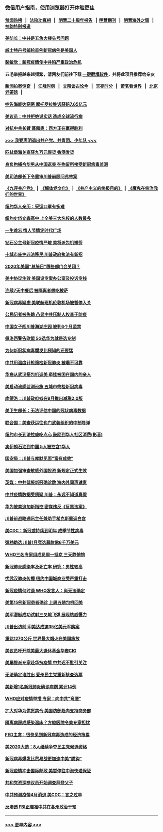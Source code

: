 ### [微信用户指南，使用浏览器打开体验更佳](https://github.com/gfw-breaker/banned-news1/blob/master/indexes/wechat-guide.md?t=0)
#### [禁闻热榜](热点新闻.md?t=0)  &nbsp;&nbsp;|&nbsp;&nbsp; [法轮功真相](https://github.com/gfw-breaker/truth/blob/master/README.md?t=0) &nbsp;&nbsp;|&nbsp;&nbsp; [明慧二十周年报告](https://github.com/gfw-breaker/mh-reports/blob/master/README.md?t=0) &nbsp;&nbsp;|&nbsp;&nbsp;[明慧期刊](https://github.com/gfw-breaker/mh-qikan) &nbsp;&nbsp;|&nbsp;&nbsp; [明慧海外之窗](https://github.com/gfw-breaker/mh-news/blob/master/README.md?t=0) &nbsp;&nbsp;|&nbsp;&nbsp; [神韵特别报道](https://github.com/gfw-breaker/mh-news/blob/master/shenyun.md?t=0)
#### [美防长：中共是五角大楼头号问题](../pages/nsc412/n11871768.md?t=02160644) 
#### [威士特丹号邮轮首例新冠病例是美国人](../pages/nsc412/n11871731.md?t=02160644) 
#### [裴敏欣：新冠疫情使中共陷严重政治危机](../pages/nsc412/n11871514.md?t=02160644) 
#### 五毛举报越来越频繁，请网友们前往下载 [一键翻墙软件](https://github.com/gfw-breaker/ssr-accounts)，并将此项目推荐给亲友
#### [新闻拍案惊奇](https://github.com/gfw-breaker/banned-news1/blob/master/pages/link4.md) &nbsp;&nbsp;|&nbsp;&nbsp; [江峰时刻](https://github.com/gfw-breaker/banned-news1/blob/master/pages/link4.md) &nbsp;&nbsp;|&nbsp;&nbsp; [文昭谈古论今](https://github.com/gfw-breaker/banned-news1/blob/master/pages/link4.md) &nbsp;&nbsp;|&nbsp;&nbsp; [天亮时分](https://github.com/gfw-breaker/banned-news1/blob/master/pages/link4.md) &nbsp;&nbsp;|&nbsp;&nbsp; [萧茗看世界](https://github.com/gfw-breaker/banned-news1/blob/master/pages/link4.md) &nbsp;&nbsp;|&nbsp;&nbsp; [北京老茶馆](https://github.com/gfw-breaker/banned-news1/blob/master/pages/link4.md) &nbsp;&nbsp;|&nbsp;&nbsp; 
#### [控告海能达窃密 摩托罗拉胜诉获赔7.65亿元](../pages/nsc412/n11871594.md?t=02160644) 
#### [美议员：中共拒绝说实话 造成全球流行病](../pages/nsc412/n11871582.md?t=02160644) 
#### [对抗中共长臂 蓬佩奥：西方正在赢得胜利](../pages/nsc412/n11871500.md?t=02160644) 
#### [>>> 我要声明退出共产党、共青团、少年队 <<<](https://github.com/begood0513/goodnews/blob/master/quit/letter.md) 
#### [匹兹堡海关查获九万元假货 香港发货](../pages/nsc412/n11870716.md?t=02160644) 
#### [身负拘捕令华男从中国返美  在拘留所接受新冠病毒监测](../pages/nsc412/n11870710.md?t=02160644) 
#### [美司法部长下令重审川普前顾问弗林案](../pages/nsc412/n11870258.md?t=02160644) 
#### [《九评共产党》](https://github.com/begood0513/9ping.md/blob/master/README.md) &nbsp;|&nbsp; [《解体党文化》](../../../../jtdwh.md/blob/master/README.md)  &nbsp;|&nbsp; [《共产主义的终极目的》](../../../../gczydzjmd.md/blob/master/README.md) &nbsp;|&nbsp; [《魔鬼在统治我们的世界》](../../../../mgztzwmdsj.md/blob/master/README.md) 
#### [纽约华人亲历：采运口罩有多难](../pages/nsc412/n11870531.md?t=02160644) 
#### [纽约史岱文森高中  上全美三大名校的人数最多](../pages/nsc412/n11870557.md?t=02160644) 
#### [一生难忘 情人节情定时代广场](../pages/nsc412/n11870536.md?t=02160644) 
#### [钻石公主号新冠疫情严峻 美将派包机撤侨](../pages/nsc412/n11870505.md?t=02160644) 
#### [十城市庇护非法移民 川普政府执法有新招](../pages/nsc412/n11870410.md?t=02160644) 
#### [2020年美国“总统日”哪些部门会关闭？](../pages/nsc412/n11870148.md?t=02160644) 
#### [美中协议生效 美国设专案办公室及投诉专线](../pages/nsc412/n11870266.md?t=02160644) 
#### [连续7天中餐后 被隔离者想吃披萨](../pages/nsc412/n11870243.md?t=02160644) 
#### [新冠病毒疑虑 美联航班机伦敦机场被暂停入关](../pages/nsc412/n11870015.md?t=02160644) 
#### [公民记者被失踪 凸显中共压制人权甚于防疫](../pages/nsc412/n11870042.md?t=02160644) 
#### [中国女子闯川普海湖庄园 被判6个月监禁](../pages/nsc412/n11869919.md?t=02160644) 
#### [佩洛西警告欧盟 5G选华为就是选专制](../pages/nsc412/n11869898.md?t=02160644) 
#### [为何新冠状病毒爆发比预知的还要猛](../pages/nsc412/n11869828.md?t=02160644) 
#### [中共用温度计枪筛检新冠肺炎 被曝不可靠](../pages/nsc412/n11869707.md?t=02160644) 
#### [华裔从武汉搭包机返美 牵挂被困在国内的亲人](../pages/nsc412/n11869711.md?t=02160644) 
#### [美启动流感监测设施 五城市筛检新冠病毒](../pages/nsc412/n11869689.md?t=02160644) 
#### [库德洛：川普政府拟在9月推出减税2.0版](../pages/nsc412/n11869627.md?t=02160644) 
#### [美卫生部长：无法评估中国的冠状病毒数据](../pages/nsc412/n11869301.md?t=02160644) 
#### [联合国：美查获运往也门武装组织的中制导弹](../pages/nsc412/n11868677.md?t=02160644) 
#### [纽约市长到法拉盛吃点心  鼓励到华人社区消费(影音)](../pages/nsc412/n11868197.md?t=02160644) 
#### [卖伊朗石油到中国  5人被控含1华人](../pages/nsc412/n11867988.md?t=02160644) 
#### [国安局：川普与库默见面“富有成效”](../pages/nsc412/n11867976.md?t=02160644) 
#### [美国加强审查敏感外国投资 新规定正式生效](../pages/nsc412/n11868041.md?t=02160644) 
#### [英媒：中共低报新冠确诊数 海内外同声谴责](../pages/nsc412/n11867421.md?t=02160644) 
#### [中共疫情数据受质疑 川普：永远不知道真假](../pages/nsc412/n11867195.md?t=02160644) 
#### [华为被美追加新指控 密谋违反《反黑法案》](../pages/nsc412/n11867191.md?t=02160644) 
#### [川普前战略通讯主任兼助手希克斯重返白宫](../pages/nsc412/n11867104.md?t=02160644) 
#### [美CDC：新冠或持续到明年 成季节性病毒](../pages/nsc412/n11867279.md?t=02160644) 
#### [弹劾助选 川普1月竞选募款逾6千万美元](../pages/nsc412/n11866950.md?t=02160644) 
#### [WHO三名专家组成员周一抵京 三天静悄悄](../pages/nsc412/n11866947.md?t=02160644) 
#### [新冠肺炎感染率及死亡率 研究：男性较高](../pages/nsc412/n11866956.md?t=02160644) 
#### [忧武汉肺炎传播 纽约中国城商业受严重打击](../pages/nsc412/n11866902.md?t=02160644) 
#### [新冠疫情何时退 WHO发言人：尚无法确定](../pages/nsc412/n11866864.md?t=02160644) 
#### [美第15例新冠患者确诊 上周五随包机回美](../pages/nsc412/n11866852.md?t=02160644) 
#### [美军潜艇成功试射三叉戟飞弹 展现核威慑力](../pages/nsc412/n11866046.md?t=02160644) 
#### [川普出访前 印美达成逾35亿美元军购案](../pages/nsc412/n11865444.md?t=02160644) 
#### [重达1270公斤 世界最大烟火在美国施放](../pages/nsc412/n11865198.md?t=02160644) 
#### [美议员吁开除美最大退休基金华裔CIO](../pages/nsc412/n11865230.md?t=02160644) 
#### [美屡提派专家赴华抗疫情 中共迟不批引关注](../pages/nsc412/n11864719.md?t=02160644) 
#### [无法确定谁胜出 爱州民主党重新核查选票](../pages/nsc412/n11864830.md?t=02160644) 
#### [美新增1名新冠肺炎确诊病例 累计14例](../pages/nsc412/n11864893.md?t=02160644) 
#### [WHO应对疫情举措 专家：向中共“弯腰”](../pages/nsc412/n11864727.md?t=02160644) 
#### [扩大对华为供货禁令 美国防部趋向支持商务部](../pages/nsc412/n11864773.md?t=02160644) 
#### [隔离病房成感染温床？方舱医院令美专家担忧](../pages/nsc412/n11864575.md?t=02160644) 
#### [FED主席：很快见到新冠病毒造成的经济拖累](../pages/nsc412/n11864507.md?t=02160644) 
#### [美2020大选：8人继续争夺民主党候选资格](../pages/nsc412/n11864327.md?t=02160644) 
#### [新冠病毒爆发比贸易战更加速中美“脱钩”](../pages/nsc412/n11864470.md?t=02160644) 
#### [新冠疫情冲击国际邮政 美暂停往中港快递保证](../pages/nsc412/n11864207.md?t=02160644) 
#### [共和党资深参议员开始调查拜登父子](../pages/nsc412/n11863984.md?t=02160644) 
#### [中共预测疫情4月消退 美CDC：言之过早](../pages/nsc412/n11864310.md?t=02160644) 
#### [反渗透 FBI正瞄准中共在各州政治干预](../pages/nsc412/n11864300.md?t=02160644) 

----
#### [ >>> 更早内容 <<< ](../indexes/nsc412-earlier.md)
